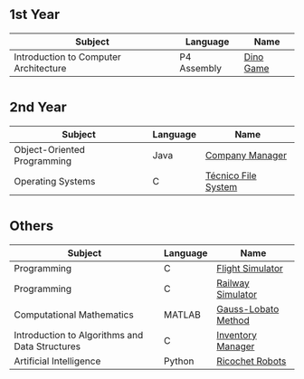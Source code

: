 # <sub>1st Year
Subject | Language | Name 
--- | --- | --- 
Introduction to Computer Architecture | P4 Assembly | [Dino Game](https://github.com/saradinismarques/Leic-a/tree/main/Dino%20Game)

# <sub>2nd Year
Subject | Language | Name 
--- | --- | --- 
Object-Oriented Programming |Java | [Company Manager]()
Operating Systems | C | [Técnico File System]()

# <sub>Others
Subject | Language | Name 
--- | --- | --- 
Programming | C | [Flight Simulator](https://github.com/saradinismarques/Leic-A/tree/main/Flight%20Simulator)
Programming | C | [Railway Simulator](https://github.com/saradinismarques/Leic-A/tree/main/Railway%20Simulator)
Computational Mathematics | MATLAB | [Gauss-Lobato Method](https://github.com/saradinismarques/Leic-A/tree/main/Gauss-Lobato%20Method)
Introduction to Algorithms and Data Structures | C | [Inventory Manager](https://github.com/saradinismarques/Leic-A/tree/main/Inventory%20Manager)
Artificial Intelligence | Python | [Ricochet Robots](https://github.com/saradinismarques/Leic-a/tree/main/Ricochet%20Robots)
